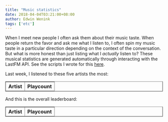 ```yaml
---
title: "Music statistics"
date: 2018-04-04T03:21:00+08:00
author: Edwin Wenink
tags: ['etc']
---
```


<meta charset="UTF-8">
<head>
<script src="https://ajax.googleapis.com/ajax/libs/jquery/3.3.1/jquery.min.js"></script>
<script src="/scripts/lastfm_query.js"></script>
</head>

When I meet new people I often ask them about their music taste.
When people return the favor and ask me what I listen to, I often spin my music taste in a particular direction depending on the context of the conversation. But what is more honest than just listing what I *actually* listen to?
These musical statistics are generated automatically
through interacting with the LastFM API. 
See the scripts I wrote for this <a href="https://github.com/EdwinWenink/personal_website/tree/master/static/scripts">here</a>.

<p id="now_playing"></p>

<p> Last week, I listened to these five artists the most: </p>

<table id="weekly_artists" border="1">
<thead> 
<th> Artist </th>
<th> Playcount </th>
</thead>
<tbody>
</tbody>
</table>
</div>
<div>
<p> And this is the overall leaderboard: </p>
<table id="artists" border="1">
<thead> 
<th> Artist </th>
<th> Playcount </th>
</thead>
<tbody>
</tbody>
</table>
</div>
<div>
<p id="tags"></p>
</div>
</html>

